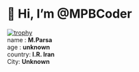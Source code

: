 # 👋 Hi, I’m @MPBCoder <be>
[![trophy](https://github-profile-trophy.vercel.app/?username=MPBCoder&no-bg=true&row=2&column=3)](https://github.com/ryo-ma/github-profile-trophy)<br>
name : **M.Parsa**<br>
age : **unknown**<br>
country: **I.R. Iran**<br>
City: **Unknown**<br>
<!---
MPBCoder/MPBCoder is a ✨ special ✨ repository because its `README.md` (this file) appears on your GitHub profile.
You can click the Preview link to take a look at your changes.
--->
